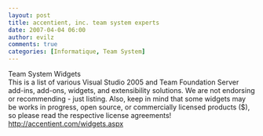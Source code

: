 ```yaml
---
layout: post
title: accentient, inc. team system experts
date: 2007-04-04 06:00
author: evilz
comments: true
categories: [Informatique, Team System]
---
```

Team System Widgets<br />
			This is a list of various Visual Studio 2005 and Team Foundation Server add-ins, add-ons, widgets,
			and extensibility solutions. We are not endorsing or recommending - just listing.
			Also, keep in mind that some widgets may be works in progress, open source, or commercially licensed products ($),
			so please read the respective license agreements!<br />
			<a href="http://accentient.com/widgets.aspx" >http://accentient.com/widgets.aspx</a>
